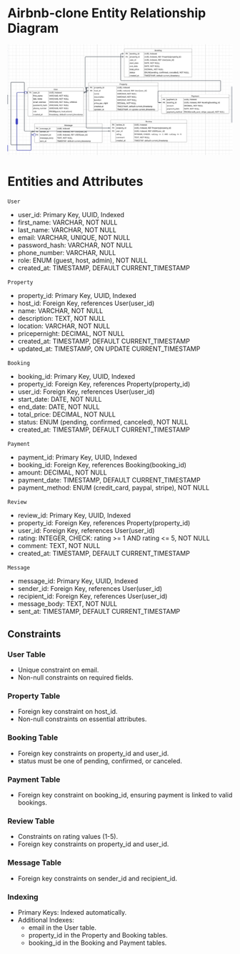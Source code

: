 # Airbnb-clone Entity Relationship Diagram

![ERD Diagram](ERD.png)

# Entities and Attributes

`User`

- user_id: Primary Key, UUID, Indexed
- first_name: VARCHAR, NOT NULL
- last_name: VARCHAR, NOT NULL
- email: VARCHAR, UNIQUE, NOT NULL
- password_hash: VARCHAR, NOT NULL
- phone_number: VARCHAR, NULL
- role: ENUM (guest, host, admin), NOT NULL
- created_at: TIMESTAMP, DEFAULT CURRENT_TIMESTAMP

`Property`

- property_id: Primary Key, UUID, Indexed
- host_id: Foreign Key, references User(user_id)
- name: VARCHAR, NOT NULL
- description: TEXT, NOT NULL
- location: VARCHAR, NOT NULL
- pricepernight: DECIMAL, NOT NULL
- created_at: TIMESTAMP, DEFAULT CURRENT_TIMESTAMP
- updated_at: TIMESTAMP, ON UPDATE CURRENT_TIMESTAMP

`Booking`

- booking_id: Primary Key, UUID, Indexed
- property_id: Foreign Key, references Property(property_id)
- user_id: Foreign Key, references User(user_id)
- start_date: DATE, NOT NULL
- end_date: DATE, NOT NULL
- total_price: DECIMAL, NOT NULL
- status: ENUM (pending, confirmed, canceled), NOT NULL
- created_at: TIMESTAMP, DEFAULT CURRENT_TIMESTAMP

`Payment`

- payment_id: Primary Key, UUID, Indexed
- booking_id: Foreign Key, references Booking(booking_id)
- amount: DECIMAL, NOT NULL
- payment_date: TIMESTAMP, DEFAULT CURRENT_TIMESTAMP
- payment_method: ENUM (credit_card, paypal, stripe), NOT NULL

`Review`

- review_id: Primary Key, UUID, Indexed
- property_id: Foreign Key, references Property(property_id)
- user_id: Foreign Key, references User(user_id)
- rating: INTEGER, CHECK: rating >= 1 AND rating <= 5, NOT NULL
- comment: TEXT, NOT NULL
- created_at: TIMESTAMP, DEFAULT CURRENT_TIMESTAMP

`Message`

- message_id: Primary Key, UUID, Indexed
- sender_id: Foreign Key, references User(user_id)
- recipient_id: Foreign Key, references User(user_id)
- message_body: TEXT, NOT NULL
- sent_at: TIMESTAMP, DEFAULT CURRENT_TIMESTAMP

## Constraints

### User Table

- Unique constraint on email.
- Non-null constraints on required fields.

### Property Table

- Foreign key constraint on host_id.
- Non-null constraints on essential attributes.

### Booking Table

- Foreign key constraints on property_id and user_id.
- status must be one of pending, confirmed, or canceled.

### Payment Table

- Foreign key constraint on booking_id, ensuring payment is linked to valid bookings.

### Review Table

- Constraints on rating values (1-5).
- Foreign key constraints on property_id and user_id.

### Message Table

- Foreign key constraints on sender_id and recipient_id.

### Indexing

- Primary Keys: Indexed automatically.
- Additional Indexes:
  - email in the User table.
  - property_id in the Property and Booking tables.
  - booking_id in the Booking and Payment tables.
